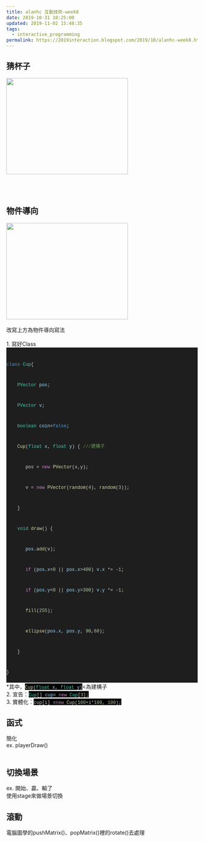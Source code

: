 ```yaml
---
title: alanhc 互動技術-week8
date: 2019-10-31 10:25:00
updated: 2019-11-02 15:48:35
tags:
  - interactive_programming
permalink: https://2019interaction.blogspot.com/2019/10/alanhc-week8.html
---
```


<h2>
猜杯子</h2>
<div>
<a href="http://1.bp.blogspot.com/-8ekSzRHPcPY/Xbo6ZG4g9lI/AAAAAAAAKyI/o9KkfKSVJvIMmRKyTq7FUw0fr_cTfWAfgCK4BGAYYCw/s1600/15724857166381572485716638.gif" imageanchor="1"><img border="0" height="253" src="../../images/2331184369604798434-15724857166381572485716638.gif" width="320"></a></div>
<script src="https://gist.github.com/alanhc/567ae8f27b4038f047b9b0bb8081a188.js"></script><br>
<br>
<br>
<h2>
物件導向</h2>
<a href="http://2.bp.blogspot.com/-DvOOPjiMDJM/Xbo-VsRTT-I/AAAAAAAAKyU/s8UB7u7qMT4oEES09ptMLWcYdEL2mdMGwCK4BGAYYCw/s1600/15724867267021572486726702.gif" imageanchor="1"><img border="0" height="254" src="../../images/2331184369604798434-15724867267021572486726702.gif" width="320"></a><br>
<br>
改寫上方為物件導向寫法<br>
<br>
1. 寫好Class<br>
<div style="background-color: #1e1e1e; color: #d4d4d4; font-family: Menlo, Monaco, &quot;Courier New&quot;, monospace; font-size: 12px; line-height: 18px; white-space: pre;">
<div>
<span style="color: #569cd6;">class</span>&nbsp;<span style="color: #4ec9b0;">Cup</span>{</div>
<div>
&nbsp;&nbsp;&nbsp;&nbsp;<span style="color: #4ec9b0;">PVector</span>&nbsp;<span style="color: #9cdcfe;">pos</span>;</div>
<div>
&nbsp;&nbsp;&nbsp;&nbsp;<span style="color: #4ec9b0;">PVector</span>&nbsp;<span style="color: #9cdcfe;">v</span>;</div>
<div>
&nbsp;&nbsp;&nbsp;&nbsp;<span style="color: #4ec9b0;">boolean</span>&nbsp;<span style="color: #9cdcfe;">coin</span>=<span style="color: #569cd6;">false</span>;</div>
<div>
&nbsp;&nbsp;&nbsp;&nbsp;<span style="color: #dcdcaa;">Cup</span>(<span style="color: #4ec9b0;">float</span>&nbsp;<span style="color: #9cdcfe;">x</span>,&nbsp;<span style="color: #4ec9b0;">float</span>&nbsp;<span style="color: #9cdcfe;">y</span>)&nbsp;{ <span style="color: #6a9955;">///建構子</span></div>
<div>
&nbsp;&nbsp;&nbsp;&nbsp;&nbsp;&nbsp;&nbsp;pos&nbsp;=&nbsp;<span style="color: #c586c0;">new</span>&nbsp;<span style="color: #dcdcaa;">PVector</span>(x,y);</div>
<div>
&nbsp;&nbsp;&nbsp;&nbsp;&nbsp;&nbsp;&nbsp;v&nbsp;=&nbsp;<span style="color: #c586c0;">new</span>&nbsp;<span style="color: #dcdcaa;">PVector</span>(<span style="color: #dcdcaa;">random</span>(<span style="color: #b5cea8;">4</span>),&nbsp;<span style="color: #dcdcaa;">random</span>(<span style="color: #b5cea8;">3</span>));</div>
<div>
&nbsp;&nbsp;&nbsp;&nbsp;}</div>
<div>
&nbsp;&nbsp;&nbsp;&nbsp;<span style="color: #4ec9b0;">void</span>&nbsp;<span style="color: #dcdcaa;">draw</span>()&nbsp;{</div>
<div>
&nbsp;&nbsp;&nbsp;&nbsp;&nbsp;&nbsp;&nbsp;<span style="color: #9cdcfe;">pos</span>.<span style="color: #dcdcaa;">add</span>(v);</div>
<div>
&nbsp;&nbsp;&nbsp;&nbsp;&nbsp;&nbsp;&nbsp;<span style="color: #c586c0;">if</span>&nbsp;(<span style="color: #9cdcfe;">pos</span>.<span style="color: #9cdcfe;">x</span>&lt;<span style="color: #b5cea8;">0</span>&nbsp;||&nbsp;<span style="color: #9cdcfe;">pos</span>.<span style="color: #9cdcfe;">x</span>&gt;<span style="color: #b5cea8;">400</span>)&nbsp;<span style="color: #9cdcfe;">v</span>.<span style="color: #9cdcfe;">x</span>&nbsp;*=&nbsp;-<span style="color: #b5cea8;">1</span>;</div>
<div>
&nbsp;&nbsp;&nbsp;&nbsp;&nbsp;&nbsp;&nbsp;<span style="color: #c586c0;">if</span>&nbsp;(<span style="color: #9cdcfe;">pos</span>.<span style="color: #9cdcfe;">y</span>&lt;<span style="color: #b5cea8;">0</span>&nbsp;||&nbsp;<span style="color: #9cdcfe;">pos</span>.<span style="color: #9cdcfe;">y</span>&gt;<span style="color: #b5cea8;">300</span>)&nbsp;<span style="color: #9cdcfe;">v</span>.<span style="color: #9cdcfe;">y</span>&nbsp;*=&nbsp;-<span style="color: #b5cea8;">1</span>;</div>
<div>
&nbsp;&nbsp;&nbsp;&nbsp;&nbsp;&nbsp;&nbsp;<span style="color: #dcdcaa;">fill</span>(<span style="color: #b5cea8;">255</span>);</div>
<div>
&nbsp;&nbsp;&nbsp;&nbsp;&nbsp;&nbsp;&nbsp;<span style="color: #dcdcaa;">ellipse</span>(<span style="color: #9cdcfe;">pos</span>.<span style="color: #9cdcfe;">x</span>,&nbsp;<span style="color: #9cdcfe;">pos</span>.<span style="color: #9cdcfe;">y</span>,&nbsp;<span style="color: #b5cea8;">90</span>,<span style="color: #b5cea8;">60</span>);</div>
<div>
&nbsp;&nbsp;&nbsp;&nbsp;}</div>
<div>
}</div>
</div>
*其中，<span style="background-color: black;"><span style="color: #dcdcaa; font-family: &quot;menlo&quot; , &quot;monaco&quot; , &quot;courier new&quot; , monospace; font-size: 12px; white-space: pre;">Cup</span><span style="color: #d4d4d4; font-family: &quot;menlo&quot; , &quot;monaco&quot; , &quot;courier new&quot; , monospace; font-size: 12px; white-space: pre;">(</span><span style="color: #4ec9b0; font-family: &quot;menlo&quot; , &quot;monaco&quot; , &quot;courier new&quot; , monospace; font-size: 12px; white-space: pre;">float</span><span style="color: #d4d4d4; font-family: &quot;menlo&quot; , &quot;monaco&quot; , &quot;courier new&quot; , monospace; font-size: 12px; white-space: pre;">&nbsp;</span><span style="color: #9cdcfe; font-family: &quot;menlo&quot; , &quot;monaco&quot; , &quot;courier new&quot; , monospace; font-size: 12px; white-space: pre;">x</span><span style="color: #d4d4d4; font-family: &quot;menlo&quot; , &quot;monaco&quot; , &quot;courier new&quot; , monospace; font-size: 12px; white-space: pre;">,&nbsp;</span><span style="color: #4ec9b0; font-family: &quot;menlo&quot; , &quot;monaco&quot; , &quot;courier new&quot; , monospace; font-size: 12px; white-space: pre;">float</span><span style="color: #d4d4d4; font-family: &quot;menlo&quot; , &quot;monaco&quot; , &quot;courier new&quot; , monospace; font-size: 12px; white-space: pre;">&nbsp;</span><span style="color: #9cdcfe; font-family: &quot;menlo&quot; , &quot;monaco&quot; , &quot;courier new&quot; , monospace; font-size: 12px; white-space: pre;">y</span><span style="color: #d4d4d4; font-family: &quot;menlo&quot; , &quot;monaco&quot; , &quot;courier new&quot; , monospace; font-size: 12px; white-space: pre;">)</span></span>&lt;為建構子<br>
2. 宣告：<span style="background-color: black;"><span style="color: #4ec9b0; font-family: &quot;menlo&quot; , &quot;monaco&quot; , &quot;courier new&quot; , monospace; font-size: 12px; white-space: pre;">Cup</span><span style="color: #d4d4d4; font-family: &quot;menlo&quot; , &quot;monaco&quot; , &quot;courier new&quot; , monospace; font-size: 12px; white-space: pre;">[]&nbsp;</span><span style="color: #9cdcfe; font-family: &quot;menlo&quot; , &quot;monaco&quot; , &quot;courier new&quot; , monospace; font-size: 12px; white-space: pre;">cup</span><span style="color: #d4d4d4; font-family: &quot;menlo&quot; , &quot;monaco&quot; , &quot;courier new&quot; , monospace; font-size: 12px; white-space: pre;">=</span><span style="color: #d4d4d4; font-family: &quot;menlo&quot; , &quot;monaco&quot; , &quot;courier new&quot; , monospace; font-size: 12px; white-space: pre;">&nbsp;</span><span style="color: #c586c0; font-family: &quot;menlo&quot; , &quot;monaco&quot; , &quot;courier new&quot; , monospace; font-size: 12px; white-space: pre;">new</span><span style="color: #d4d4d4; font-family: &quot;menlo&quot; , &quot;monaco&quot; , &quot;courier new&quot; , monospace; font-size: 12px; white-space: pre;">&nbsp;</span><span style="color: #4ec9b0; font-family: &quot;menlo&quot; , &quot;monaco&quot; , &quot;courier new&quot; , monospace; font-size: 12px; white-space: pre;">Cup</span><span style="color: #d4d4d4; font-family: &quot;menlo&quot; , &quot;monaco&quot; , &quot;courier new&quot; , monospace; font-size: 12px; white-space: pre;">[</span><span style="color: #b5cea8; font-family: &quot;menlo&quot; , &quot;monaco&quot; , &quot;courier new&quot; , monospace; font-size: 12px; white-space: pre;">3</span><span style="color: #d4d4d4; font-family: &quot;menlo&quot; , &quot;monaco&quot; , &quot;courier new&quot; , monospace; font-size: 12px; white-space: pre;">];</span></span><br>
<div>
3. 實體化：<span style="background-color: black;"><span style="color: #d4d4d4; font-family: &quot;menlo&quot; , &quot;monaco&quot; , &quot;courier new&quot; , monospace; font-size: 12px; white-space: pre;">c</span><span style="color: #d4d4d4; font-family: &quot;menlo&quot; , &quot;monaco&quot; , &quot;courier new&quot; , monospace; font-size: 12px; white-space: pre;">up[i]&nbsp;</span><span style="color: #d4d4d4; font-family: &quot;menlo&quot; , &quot;monaco&quot; , &quot;courier new&quot; , monospace; font-size: 12px; white-space: pre;">=</span><span style="color: #c586c0; font-family: &quot;menlo&quot; , &quot;monaco&quot; , &quot;courier new&quot; , monospace; font-size: 12px; white-space: pre;">new</span><span style="color: #d4d4d4; font-family: &quot;menlo&quot; , &quot;monaco&quot; , &quot;courier new&quot; , monospace; font-size: 12px; white-space: pre;">&nbsp;</span><span style="color: #dcdcaa; font-family: &quot;menlo&quot; , &quot;monaco&quot; , &quot;courier new&quot; , monospace; font-size: 12px; white-space: pre;">Cup</span><span style="color: #d4d4d4; font-family: &quot;menlo&quot; , &quot;monaco&quot; , &quot;courier new&quot; , monospace; font-size: 12px; white-space: pre;">(</span><span style="color: #b5cea8; font-family: &quot;menlo&quot; , &quot;monaco&quot; , &quot;courier new&quot; , monospace; font-size: 12px; white-space: pre;">100</span><span style="color: #d4d4d4; font-family: &quot;menlo&quot; , &quot;monaco&quot; , &quot;courier new&quot; , monospace; font-size: 12px; white-space: pre;">+</span><span style="color: #d4d4d4; font-family: &quot;menlo&quot; , &quot;monaco&quot; , &quot;courier new&quot; , monospace; font-size: 12px; white-space: pre;">i</span><span style="color: #d4d4d4; font-family: &quot;menlo&quot; , &quot;monaco&quot; , &quot;courier new&quot; , monospace; font-size: 12px; white-space: pre;">*</span><span style="color: #b5cea8; font-family: &quot;menlo&quot; , &quot;monaco&quot; , &quot;courier new&quot; , monospace; font-size: 12px; white-space: pre;">100</span><span style="color: #d4d4d4; font-family: &quot;menlo&quot; , &quot;monaco&quot; , &quot;courier new&quot; , monospace; font-size: 12px; white-space: pre;">,&nbsp;</span><span style="color: #b5cea8; font-family: &quot;menlo&quot; , &quot;monaco&quot; , &quot;courier new&quot; , monospace; font-size: 12px; white-space: pre;">100</span><span style="color: #d4d4d4; font-family: &quot;menlo&quot; , &quot;monaco&quot; , &quot;courier new&quot; , monospace; font-size: 12px; white-space: pre;">);</span></span></div>
<div>
<script src="https://gist.github.com/alanhc/ff124852e161afd68407c5459b8164e7.js"></script></div>
<h2>
函式</h2>
<div>
簡化</div>
<div>
ex. playerDraw()<br>
<br>
<h2>
切換場景</h2>
<div>
ex. 開始、贏、輸了</div>
<div>
使用stage來做場景切換</div>
<h2>
滾動</h2>
</div>
<div>
電腦圖學的pushMatrix()、popMatrix()裡的rotate()去處理</div>
